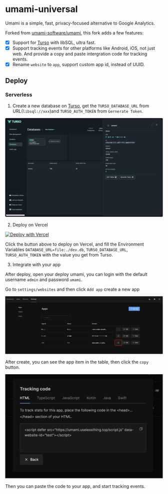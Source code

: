 # umami-universal

Umami is a simple, fast, privacy-focused alternative to Google Analytics.

Forked from [umami-software/umami](https://github.com/umami-software/umami), this fork adds a few features:

- [x] Support for [Turso](https://turso.tech) with libSQL, ultra fast.
- [x] Support tracking events for other platforms like Android, iOS, not just web. And provide a copy and paste intergration code for tracking events.
- [x] Rename `website` to `app`, support custom app id, instead of UUID.

## Deploy

### Serverless

1. Create a new database on [Turso](https://turso.tech), get the `TURSO_DATABASE_URL` from URL(`libsql://xxx`)and `TURSO_AUTH_TOKEN` from `Gernerate Token`.

![turso](docs/turso.png)

2. Deploy on Vercel

<a href="https://vercel.com/new/clone?repository-url=https%3A%2F%2Fgithub.com%2Fkusstar%2Fumami-universal&amp;env=DATABASE_URL,TURSO_DATABASE_URL,TURSO_AUTH_TOKEN"><img src="https://vercel.com/button" alt="Deploy with Vercel"></a>

Click the button above to deploy on Vercel, and fill the Environment Variables `DATABASE_URL=file:./dev.db`, `TURSO_DATABASE_URL`, `TURSO_AUTH_TOKEN` with the value you get from Turso.

3. Integrate with your app

After deploy, open your deploy umami, you can login with the default username `admin` and password `umami`.

Go to `settings/websites` and then click `Add app` create a new app

![create](docs/create.png)

After create, you can see the app item in the table, then click the `copy` button.

![copy](docs/copy.png)

Then you can paste the code to your app, and start tracking events.
